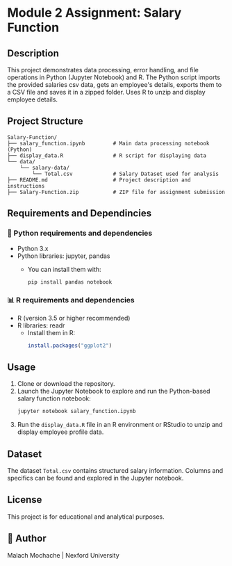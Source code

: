 # Module 2 Assignment: Salary Function

## Description

This project demonstrates data processing, error handling, and file operations in Python (Jupyter Notebook) and R. The Python script imports the provided salaries csv data, gets an employee's details, exports them to a CSV file and saves it in a zipped folder. Uses R to unzip and display employee details.


## Project Structure

```
Salary-Function/
├── salary_function.ipynb         # Main data processing notebook (Python)
├── display_data.R                # R script for displaying data
└── data/
    └── salary-data/
        └── Total.csv             # Salary Dataset used for analysis
├── README.md                     # Project description and instructions
├── Salary-Function.zip           # ZIP file for assignment submission
```

## Requirements and Dependincies

### 🐍 Python requirements and dependencies

- Python 3.x
- Python libraries: jupyter, pandas
    - You can install them with:

        ```bash
        pip install pandas notebook
        ```
### 📊 R requirements and dependencies

- R (version 3.5 or higher recommended)
- R libraries: readr
    - Install them in R:
        ```R
        install.packages("ggplot2")
        ```

## Usage

1. Clone or download the repository.
2. Launch the Jupyter Notebook to explore and run the Python-based salary function notebook:
   ```bash
   jupyter notebook salary_function.ipynb
   ```
3. Run the `display_data.R` file in an R environment or RStudio to unzip and display employee profile data.

## Dataset

The dataset `Total.csv` contains structured salary information. Columns and specifics can be found and explored in the Jupyter notebook.

## License

This project is for educational and analytical purposes.

## 📧 Author

Malach Mochache | Nexford University